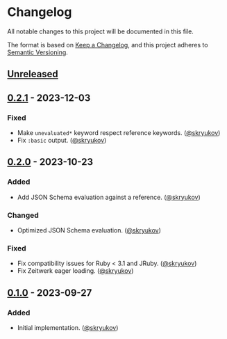 # Changelog

All notable changes to this project will be documented in this file.

The format is based on [Keep a Changelog],
and this project adheres to [Semantic Versioning].

## [Unreleased]

## [0.2.1] - 2023-12-03

### Fixed

- Make `unevaluated*` keyword respect reference keywords. ([@skryukov])
- Fix `:basic` output. ([@skryukov])

## [0.2.0] - 2023-10-23

### Added

- Add JSON Schema evaluation against a reference. ([@skryukov])

### Changed

- Optimized JSON Schema evaluation. ([@skryukov])

### Fixed

- Fix compatibility issues for Ruby < 3.1 and JRuby. ([@skryukov])
- Fix Zeitwerk eager loading. ([@skryukov])

## [0.1.0] - 2023-09-27

### Added

- Initial implementation. ([@skryukov])

[@skryukov]: https://github.com/skryukov

[Unreleased]: https://github.com/skryukov/json_skooma/compare/v0.2.1...HEAD
[0.2.1]: https://github.com/skryukov/json_skooma/compare/v0.2.0...v0.2.1
[0.2.0]: https://github.com/skryukov/json_skooma/compare/v0.1.0...v0.2.0
[0.1.0]: https://github.com/skryukov/json_skooma/commits/v0.1.0

[Keep a Changelog]: https://keepachangelog.com/en/1.0.0/
[Semantic Versioning]: https://semver.org/spec/v2.0.0.html
